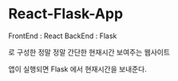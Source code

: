 # React-Flask-App

FrontEnd : React
BackEnd : Flask

로 구성한 정말 정말 간단한 현재시간 보여주는 웹사이트

앱이 실행되면 Flask 에서 현재시간을 보내준다.
